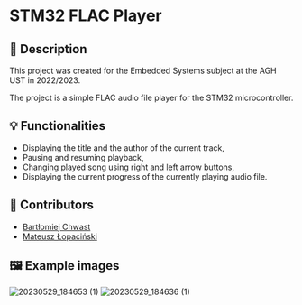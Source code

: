 # STM32 FLAC Player


## :pencil: Description

This project was created for the Embedded Systems subject at the AGH UST in 2022/2023.

The project is a simple FLAC audio file player for the STM32 microcontroller.

## :bulb: Functionalities

- Displaying the title and the author of the current track,
- Pausing and resuming playback,
- Changing played song using right and left arrow buttons,
- Displaying the current progress of the currently playing audio file.

## :man: Contributors

- [Bartłomiej Chwast](https://github.com/bchwast)
- [Mateusz Łopaciński](https://github.com/MatiPl01)

## 🖼️ Example images

![20230529_184653 (1)](https://github.com/MatiPl01/stm32-flac-player/assets/52978053/2dd9538a-9943-46fa-a3da-100d142ae075)
![20230529_184636 (1)](https://github.com/MatiPl01/stm32-flac-player/assets/52978053/2f88fad4-b543-4b5c-9391-8b41732588a2)
